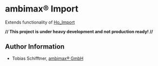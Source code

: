 
# ambimax® Import

Extends functionality of [Ho_Import](https://github.com/ho-nl/magento1-Ho_Import)

**// This project is under heavy development and not production ready! //**

## Author Information

 - Tobias Schifftner, [ambimax® GmbH](https://www.ambimax.de)
